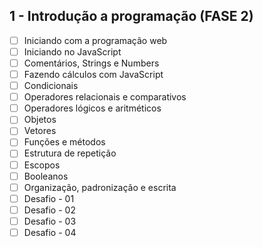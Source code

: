 ## 1 - Introdução a programação (FASE 2)
- [ ] Iniciando com a programação web
- [ ] Iniciando no JavaScript
- [ ] Comentários, Strings e Numbers
- [ ] Fazendo cálculos com JavaScript
- [ ] Condicionais
- [ ] Operadores relacionais e comparativos
- [ ] Operadores lógicos e aritméticos
- [ ] Objetos
- [ ] Vetores
- [ ] Funções e métodos
- [ ] Estrutura de repetição
- [ ] Escopos
- [ ] Booleanos
- [ ] Organização, padronização e escrita
- [ ] Desafio - 01
- [ ] Desafio - 02
- [ ] Desafio - 03
- [ ] Desafio - 04